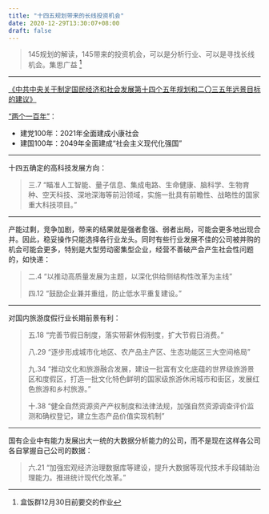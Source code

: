 ```yaml
---
title: "十四五规划带来的长线投资机会"
date: 2020-12-29T13:30:07+08:00
draft: false
---
```

> 145规划的解读，145带来的投资机会，可以是分析行业、可以是寻找长线机会。集思广益 [^1]

---

[《中共中央关于制定国民经济和社会发展第十四个五年规划和二〇三五年远景目标的建议》](http://www.gov.cn/zhengce/2020-11/03/content_5556991.htm)

[“两个一百年”](https://zh.wikipedia.org/wiki/%E5%85%A9%E5%80%8B%E4%B8%80%E7%99%BE%E5%B9%B4)：

- 建党100年：2021年全面建成小康社会
- 建国100年：2049年全面建成“社会主义现代化强国”

---

十四五确定的高科技发展方向：
> 三.7 “瞄准人工智能、量子信息、集成电路、生命健康、脑科学、生物育种、空天科技、深地深海等前沿领域，实施一批具有前瞻性、战略性的国家重大科技项目。”

---

产能过剩，竞争加剧，带来的结果就是强者愈强、弱者出局，可能会更多地出现合并。因此，稳妥操作只能选择各行业龙头。同时有些行业发展不佳的公司被并购的机会可能会更多，特别是大型劳动密集型企业，经营不善破产会产生社会性问题的，如快递：
>二.4 “以推动高质量发展为主题，以深化供给侧结构性改革为主线” 
>
>四.12 “鼓励企业兼并重组，防止低水平重复建设。”

---

对国内旅游度假行业长期前景有利：
> 五.18 “完善节假日制度，落实带薪休假制度，扩大节假日消费。”
>
> 八.29 “逐步形成城市化地区、农产品主产区、生态功能区三大空间格局”
> 
> 九.34 “推动文化和旅游融合发展，建设一批富有文化底蕴的世界级旅游景区和度假区，打造一批文化特色鲜明的国家级旅游休闲城市和街区，发展红色旅游和乡村旅游。”
> 
> 十.38 “健全自然资源资产产权制度和法律法规，加强自然资源调查评价监测和确权登记，建立生态产品价值实现机制”

---

国有企业中有能力发展出大一统的大数据分析能力的公司，而不是现在这样各公司各自掌握自己公司的数据：
> 六.21 “加强宏观经济治理数据库等建设，提升大数据等现代技术手段辅助治理能力。推进统计现代化改革。”


[^1]: 盒饭群12月30日前要交的作业